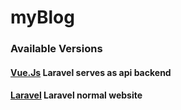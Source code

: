 # myBlog

### Available Versions
#### [Vue.Js](http://aboadeltestblog.epizy.com/) Laravel serves as api backend

#### [Laravel](http://aboadeltestblog.epizy.com/posts) Laravel normal website
